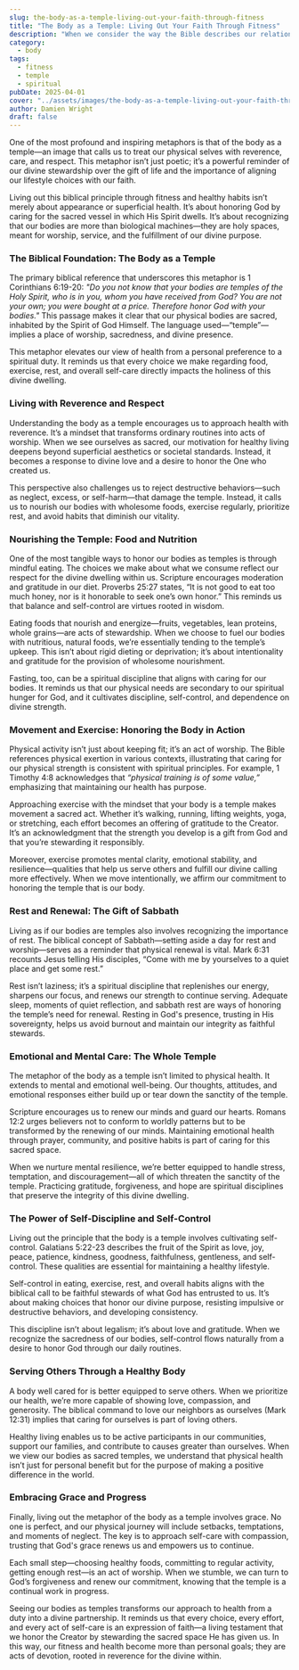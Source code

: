```yaml
---
slug: the-body-as-a-temple-living-out-your-faith-through-fitness
title: "The Body as a Temple: Living Out Your Faith Through Fitness"
description: "When we consider the way the Bible describes our relationship with God, certain images and metaphors come to mind that help us grasp spiritual truths in a tangible way."
category:
  - body
tags:
  - fitness
  - temple
  - spiritual
pubDate: 2025-04-01
cover: "../assets/images/the-body-as-a-temple-living-out-your-faith-through-fitness.webp"
author: Damien Wright
draft: false
---
```


One of the most profound and inspiring metaphors is that of the body as a temple—an image that calls us to treat our physical selves with reverence, care, and respect. This metaphor isn’t just poetic; it’s a powerful reminder of our divine stewardship over the gift of life and the importance of aligning our lifestyle choices with our faith.

Living out this biblical principle through fitness and healthy habits isn’t merely about appearance or superficial health. It’s about honoring God by caring for the sacred vessel in which His Spirit dwells. It’s about recognizing that our bodies are more than biological machines—they are holy spaces, meant for worship, service, and the fulfillment of our divine purpose.

### The Biblical Foundation: The Body as a Temple

The primary biblical reference that underscores this metaphor is 1 Corinthians 6:19-20: *"Do you not know that your bodies are temples of the Holy Spirit, who is in you, whom you have received from God? You are not your own; you were bought at a price. Therefore honor God with your bodies."* This passage makes it clear that our physical bodies are sacred, inhabited by the Spirit of God Himself. The language used—“temple”—implies a place of worship, sacredness, and divine presence.

This metaphor elevates our view of health from a personal preference to a spiritual duty. It reminds us that every choice we make regarding food, exercise, rest, and overall self-care directly impacts the holiness of this divine dwelling.

### Living with Reverence and Respect

Understanding the body as a temple encourages us to approach health with reverence. It’s a mindset that transforms ordinary routines into acts of worship. When we see ourselves as sacred, our motivation for healthy living deepens beyond superficial aesthetics or societal standards. Instead, it becomes a response to divine love and a desire to honor the One who created us.

This perspective also challenges us to reject destructive behaviors—such as neglect, excess, or self-harm—that damage the temple. Instead, it calls us to nourish our bodies with wholesome foods, exercise regularly, prioritize rest, and avoid habits that diminish our vitality.

### Nourishing the Temple: Food and Nutrition

One of the most tangible ways to honor our bodies as temples is through mindful eating. The choices we make about what we consume reflect our respect for the divine dwelling within us. Scripture encourages moderation and gratitude in our diet. Proverbs 25:27 states, “It is not good to eat too much honey, nor is it honorable to seek one’s own honor.” This reminds us that balance and self-control are virtues rooted in wisdom.

Eating foods that nourish and energize—fruits, vegetables, lean proteins, whole grains—are acts of stewardship. When we choose to fuel our bodies with nutritious, natural foods, we’re essentially tending to the temple’s upkeep. This isn’t about rigid dieting or deprivation; it’s about intentionality and gratitude for the provision of wholesome nourishment.

Fasting, too, can be a spiritual discipline that aligns with caring for our bodies. It reminds us that our physical needs are secondary to our spiritual hunger for God, and it cultivates discipline, self-control, and dependence on divine strength.

### Movement and Exercise: Honoring the Body in Action

Physical activity isn’t just about keeping fit; it’s an act of worship. The Bible references physical exertion in various contexts, illustrating that caring for our physical strength is consistent with spiritual principles. For example, 1 Timothy 4:8 acknowledges that *“physical training is of some value,”* emphasizing that maintaining our health has purpose.

Approaching exercise with the mindset that your body is a temple makes movement a sacred act. Whether it’s walking, running, lifting weights, yoga, or stretching, each effort becomes an offering of gratitude to the Creator. It’s an acknowledgment that the strength you develop is a gift from God and that you’re stewarding it responsibly.

Moreover, exercise promotes mental clarity, emotional stability, and resilience—qualities that help us serve others and fulfill our divine calling more effectively. When we move intentionally, we affirm our commitment to honoring the temple that is our body.

### Rest and Renewal: The Gift of Sabbath

Living as if our bodies are temples also involves recognizing the importance of rest. The biblical concept of Sabbath—setting aside a day for rest and worship—serves as a reminder that physical renewal is vital. Mark 6:31 recounts Jesus telling His disciples, “Come with me by yourselves to a quiet place and get some rest.”

Rest isn’t laziness; it’s a spiritual discipline that replenishes our energy, sharpens our focus, and renews our strength to continue serving. Adequate sleep, moments of quiet reflection, and sabbath rest are ways of honoring the temple’s need for renewal. Resting in God's presence, trusting in His sovereignty, helps us avoid burnout and maintain our integrity as faithful stewards.

### Emotional and Mental Care: The Whole Temple

The metaphor of the body as a temple isn’t limited to physical health. It extends to mental and emotional well-being. Our thoughts, attitudes, and emotional responses either build up or tear down the sanctity of the temple.

Scripture encourages us to renew our minds and guard our hearts. Romans 12:2 urges believers not to conform to worldly patterns but to be transformed by the renewing of our minds. Maintaining emotional health through prayer, community, and positive habits is part of caring for this sacred space.

When we nurture mental resilience, we’re better equipped to handle stress, temptation, and discouragement—all of which threaten the sanctity of the temple. Practicing gratitude, forgiveness, and hope are spiritual disciplines that preserve the integrity of this divine dwelling.

### The Power of Self-Discipline and Self-Control

Living out the principle that the body is a temple involves cultivating self-control. Galatians 5:22-23 describes the fruit of the Spirit as love, joy, peace, patience, kindness, goodness, faithfulness, gentleness, and self-control. These qualities are essential for maintaining a healthy lifestyle.

Self-control in eating, exercise, rest, and overall habits aligns with the biblical call to be faithful stewards of what God has entrusted to us. It’s about making choices that honor our divine purpose, resisting impulsive or destructive behaviors, and developing consistency.

This discipline isn’t about legalism; it’s about love and gratitude. When we recognize the sacredness of our bodies, self-control flows naturally from a desire to honor God through our daily routines.

### Serving Others Through a Healthy Body

A body well cared for is better equipped to serve others. When we prioritize our health, we’re more capable of showing love, compassion, and generosity. The biblical command to love our neighbors as ourselves (Mark 12:31) implies that caring for ourselves is part of loving others.

Healthy living enables us to be active participants in our communities, support our families, and contribute to causes greater than ourselves. When we view our bodies as sacred temples, we understand that physical health isn’t just for personal benefit but for the purpose of making a positive difference in the world.

### Embracing Grace and Progress

Finally, living out the metaphor of the body as a temple involves grace. No one is perfect, and our physical journey will include setbacks, temptations, and moments of neglect. The key is to approach self-care with compassion, trusting that God's grace renews us and empowers us to continue.

Each small step—choosing healthy foods, committing to regular activity, getting enough rest—is an act of worship. When we stumble, we can turn to God’s forgiveness and renew our commitment, knowing that the temple is a continual work in progress.

Seeing our bodies as temples transforms our approach to health from a duty into a divine partnership. It reminds us that every choice, every effort, and every act of self-care is an expression of faith—a living testament that we honor the Creator by stewarding the sacred space He has given us. In this way, our fitness and health become more than personal goals; they are acts of devotion, rooted in reverence for the divine within.